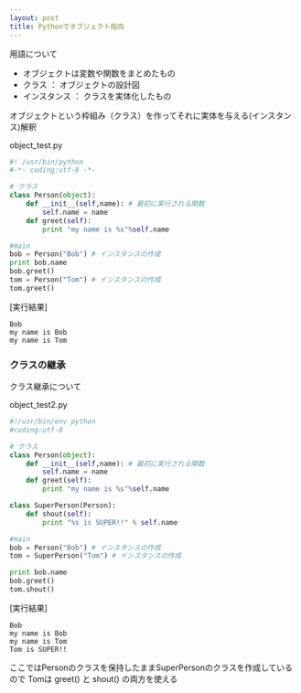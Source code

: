 ```yaml
---
layout: post
title: Pythonでオブジェクト指向
---
```


用語について
- オブジェクトは変数や関数をまとめたもの
- クラス ： オブジェクトの設計図
- インスタンス ： クラスを実体化したもの

オブジェクトという枠組み（クラス）を作ってそれに実体を与える(インスタンス)解釈

object_test.py

```Python
#! /usr/bin/python
#-*- coding:utf-8 -*-

# クラス
class Person(object):
    def __init__(self,name): # 最初に実行される関数
        self.name = name
    def greet(self):
        print "my name is %s"%self.name

#main
bob = Person("Bob") # インスタンスの作成
print bob.name
bob.greet()
tom = Person("Tom") # インスタンスの作成
tom.greet()

```

[実行結果]
```
Bob
my name is Bob
my name is Tom
```

### クラスの継承

クラス継承について

object_test2.py

```Python
#!/usr/bin/env python
#coding:utf-8

# クラス
class Person(object):
    def __init__(self,name): # 最初に実行される関数
        self.name = name
    def greet(self):
        print "my name is %s"%self.name

class SuperPerson(Person):
    def shout(self):
        print "%s is SUPER!!" % self.name

#main
bob = Person("Bob") # インスタンスの作成
tom = SuperPerson("Tom") # インスタンスの作成

print bob.name
bob.greet()
tom.shout()
```

[実行結果]
```
Bob
my name is Bob
my name is Tom
Tom is SUPER!!
```

ここではPersonのクラスを保持したままSuperPersonのクラスを作成しているので
Tomは greet() と shout() の両方を使える
